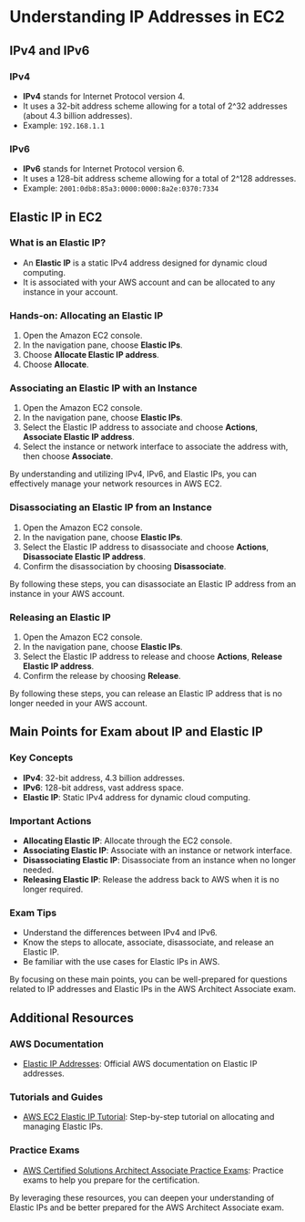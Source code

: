 # Understanding IP Addresses in EC2

## IPv4 and IPv6

### IPv4
- **IPv4** stands for Internet Protocol version 4.
- It uses a 32-bit address scheme allowing for a total of 2^32 addresses (about 4.3 billion addresses).
- Example: `192.168.1.1`

### IPv6
- **IPv6** stands for Internet Protocol version 6.
- It uses a 128-bit address scheme allowing for a total of 2^128 addresses.
- Example: `2001:0db8:85a3:0000:0000:8a2e:0370:7334`

## Elastic IP in EC2

### What is an Elastic IP?
- An **Elastic IP** is a static IPv4 address designed for dynamic cloud computing.
- It is associated with your AWS account and can be allocated to any instance in your account.

### Hands-on: Allocating an Elastic IP
1. Open the Amazon EC2 console.
2. In the navigation pane, choose **Elastic IPs**.
3. Choose **Allocate Elastic IP address**.
4. Choose **Allocate**.

### Associating an Elastic IP with an Instance
1. Open the Amazon EC2 console.
2. In the navigation pane, choose **Elastic IPs**.
3. Select the Elastic IP address to associate and choose **Actions**, **Associate Elastic IP address**.
4. Select the instance or network interface to associate the address with, then choose **Associate**.

By understanding and utilizing IPv4, IPv6, and Elastic IPs, you can effectively manage your network resources in AWS EC2.

### Disassociating an Elastic IP from an Instance
1. Open the Amazon EC2 console.
2. In the navigation pane, choose **Elastic IPs**.
3. Select the Elastic IP address to disassociate and choose **Actions**, **Disassociate Elastic IP address**.
4. Confirm the disassociation by choosing **Disassociate**.

By following these steps, you can disassociate an Elastic IP address from an instance in your AWS account.

### Releasing an Elastic IP
1. Open the Amazon EC2 console.
2. In the navigation pane, choose **Elastic IPs**.
3. Select the Elastic IP address to release and choose **Actions**, **Release Elastic IP address**.
4. Confirm the release by choosing **Release**.

By following these steps, you can release an Elastic IP address that is no longer needed in your AWS account.

## Main Points for Exam about IP and Elastic IP

### Key Concepts
- **IPv4**: 32-bit address, 4.3 billion addresses.
- **IPv6**: 128-bit address, vast address space.
- **Elastic IP**: Static IPv4 address for dynamic cloud computing.

### Important Actions
- **Allocating Elastic IP**: Allocate through the EC2 console.
- **Associating Elastic IP**: Associate with an instance or network interface.
- **Disassociating Elastic IP**: Disassociate from an instance when no longer needed.
- **Releasing Elastic IP**: Release the address back to AWS when it is no longer required.

### Exam Tips
- Understand the differences between IPv4 and IPv6.
- Know the steps to allocate, associate, disassociate, and release an Elastic IP.
- Be familiar with the use cases for Elastic IPs in AWS.

By focusing on these main points, you can be well-prepared for questions related to IP addresses and Elastic IPs in the AWS Architect Associate exam.

## Additional Resources

### AWS Documentation
- [Elastic IP Addresses](https://docs.aws.amazon.com/AWSEC2/latest/UserGuide/elastic-ip-addresses-eip.html): Official AWS documentation on Elastic IP addresses.

### Tutorials and Guides
- [AWS EC2 Elastic IP Tutorial](https://aws.amazon.com/getting-started/tutorials/allocate-elastic-ip-address-ec2/): Step-by-step tutorial on allocating and managing Elastic IPs.

### Practice Exams
- [AWS Certified Solutions Architect Associate Practice Exams](https://aws.amazon.com/certification/certified-solutions-architect-associate/): Practice exams to help you prepare for the certification.

By leveraging these resources, you can deepen your understanding of Elastic IPs and be better prepared for the AWS Architect Associate exam.